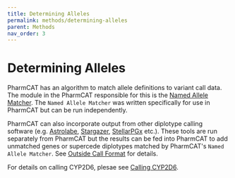```yaml
---
title: Determining Alleles
permalink: methods/determining-alleles
parent: Methods
nav_order: 3
---
```

# Determining Alleles

PharmCAT has an algorithm to match allele definitions to variant call data. The module in the PharmCAT responsible for this is the [Named Allele Matcher](/methods/NamedAlleleMatcher-101). The `Named Allele Matcher` was written specifically for use in PharmCAT but can be run independently.

PharmCAT can also incorporate output from other diplotype calling software (e.g. [Astrolabe](https://www.childrensmercy.org/childrens-mercy-research-institute/research-areas/genomic-medicine-center/data-and-software-resources/), [Stargazer](https://stargazer.gs.washington.edu/stargazerweb/index.html), [StellarPGx](https://github.com/SBIMB/StellarPGx) etc.). These tools are run separately from PharmCAT but the results can be fed into PharmCAT to add unmatched genes or supercede diplotypes matched by PharmCAT's `Named Allele Matcher`. See [Outside Call Format](/specifications/Outside-Call-Format) for details.

For details on calling CYP2D6, plesae see [Calling CYP2D6](/using/Calling-CYP2D6).
